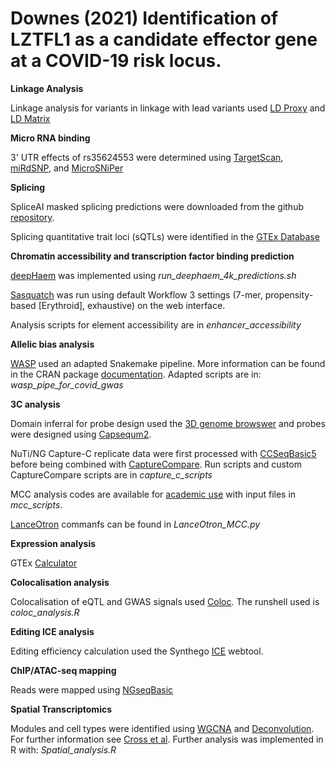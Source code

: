 # Downes (2021) Identification of LZTFL1 as a candidate effector gene at a COVID-19 risk locus.


**Linkage Analysis**

Linkage analysis for variants in linkage with lead variants used [LD Proxy](https://ldlink.nci.nih.gov/?tab=ldproxy) and [LD Matrix](https://ldlink.nci.nih.gov/?tab=ldmatrix)


**Micro RNA binding**

3' UTR effects of rs35624553 were determined using [TargetScan](http://www.targetscan.org/vert_71/), [miRdSNP](http://mirdsnp.ccr.buffalo.edu/browse-genes.php), and [MicroSNiPer](http://vm24141.virt.gwdg.de/services/microsniper/index.php)


**Splicing**

SpliceAI masked splicing predictions were downloaded from the github [repository](https://github.com/Illumina/SpliceAI).

Splicing quantitative trait loci (sQTLs) were identified in the [GTEx Database](https://gtexportal.org/home/) 

**Chromatin accessibility and transcription factor binding prediction**

[deepHaem](https://github.com/rschwess/deepHaem) was implemented using *run_deephaem_4k_predictions.sh*

[Sasquatch](https://apps.molbiol.ox.ac.uk/sasquatch/cgi-bin/foot.cgi) was run using default Workflow 3 settings (7-mer, propensity-based [Erythroid], exhaustive) on the web interface.

Analysis scripts for element accessibility are in *enhancer_accessibility*


**Allelic bias analysis**

[WASP](https://github.com/bmvdgeijn/WASP) used an adapted Snakemake pipeline. More information can be found in the CRAN package [documentation](https://cran.r-project.org/web/packages/coloc/index.html). Adapted scripts are in: *wasp_pipe_for_covid_gwas*


**3C analysis**

Domain inferral for probe design used the [3D genome browswer](http://3dgenome.fsm.northwestern.edu/index.html) and probes were designed using [Capsequm2](https://apps.molbiol.ox.ac.uk/CaptureC/cgi-bin/CapSequm.cgi).

NuTi/NG Capture-C replicate data were first processed with [CCSeqBasic5](https://github.com/Hughes-Genome-Group/CCseqBasicS) before being combined with [CaptureCompare](https://github.com/Hughes-Genome-Group/CaptureCompare). Run scripts and custom CaptureCompare scripts are in *capture_c_scripts*


MCC analysis codes are available for [academic use](https://process.innovation.ox.ac.uk/software/p/16529a/micro-capture-c-academic/1) with input files in *mcc_scripts*.

[LanceOtron](https://github.com/Hughes-Genome-Group/Lanceotron-User-Docs) commanfs can be found in *LanceOtron_MCC.py*

**Expression analysis**

GTEx [Calculator](https://www.gtexportal.org/home/testyourown)


**Colocalisation analysis**

Colocalisation of eQTL and GWAS signals used [Coloc](https://github.com/chr1swallace/coloc). The runshell used is *coloc_analysis.R*


**Editing ICE analysis**

Editing efficiency calculation used the Synthego [ICE](https://ice.synthego.com/#/) webtool.


**ChIP/ATAC-seq mapping**

Reads were mapped using [NGseqBasic](https://github.com/Hughes-Genome-Group/NGseqBasic)


**Spatial Transcriptomics**

Modules and cell types were identified using [WGCNA](https://rdrr.io/cran/WGCNA/) and [Deconvolution](https://rdrr.io/bioc/SpatialDecon/src/R/package.R). For further information see [Cross et al](https://www.biorxiv.org/content/10.1101/2021.06.21.449178v1). Further analysis was implemented in R with: *Spatial_analysis.R* 
